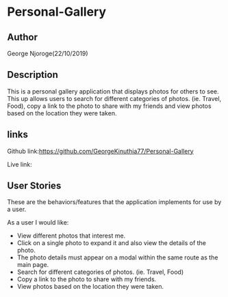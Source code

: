# Personal-Gallery

## Author

George Njoroge(22/10/2019)

## Description

This is a personal gallery application that displays photos for others to see. This up allows users to search for different categories of photos. (ie. Travel, Food), copy a link to the photo to share with my friends and view photos based on the location they were taken.

## links

Github link:https://github.com/GeorgeKinuthia77/Personal-Gallery

Live link:

## User Stories
These are the behaviors/features that the application implements for use by a user.

As a user I would like:
* View different photos that interest me.
* Click on a single photo to expand it and also view the details of the photo.
* The photo details must appear on a modal within the same route as the main page.
* Search for different categories of photos. (ie. Travel, Food)
* Copy a link to the photo to share with my friends.
* View photos based on the location they were taken.
